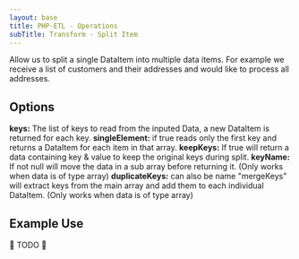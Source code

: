 ```yaml
---
layout: base
title: PHP-ETL - Operations
subTitle: Transform - Split Item
---
```


Allow us to split a single DataItem into multiple data items. For example we receive a list of customers and their
addresses and would like to process all addresses.

## Options

**keys:** The list of keys to read from the inputed Data, a new DataItem is returned for each key.
**singleElement:** if true reads only the first key and returns a DataItem for each item in that array.
**keepKeys:** If true will return a data containing key & value to keep the original keys during split.
**keyName:** If not null will move the data in a sub array before returning it. (Only works when data is of type array)
**duplicateKeys:** can also be name "mergeKeys" will extract keys from the main array and add them to each individual DataItem. (Only works when data is of type array)

## Example Use

🚧 TODO 🚧
